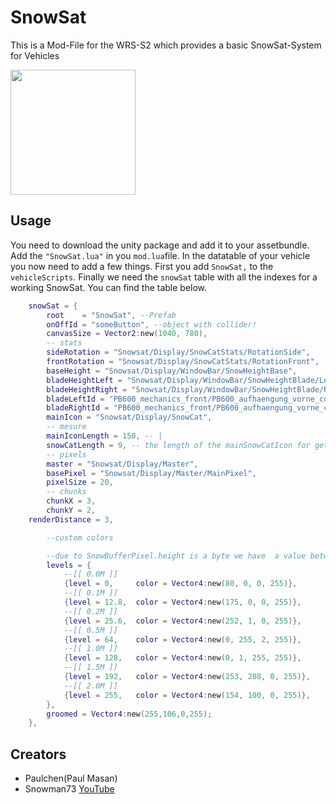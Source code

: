 # SnowSat

This is a Mod-File for the WRS-S2 which provides a basic SnowSat-System for Vehicles

<img src="https://github.com/Raining-Cloud/WinterResortSimulator/blob/main/CommunityProjects/SnowSat/snow_sat.png" height="200">

## Usage
You need to download the unity package and add it to your assetbundle. Add the `"SnowSat.lua"` in you `mod.lua`file.
In the datatable of your vehicle you now need to add a few things. First you add `SnowSat,` to the `vehicleScripts`.
Finally we need the `snowSat` table with all the indexes for a working SnowSat. You can find the table below.

```lua
    snowSat = {
        root    = "SnowSat", --Prefab
        onOffId = "someButton", --object with collider!
        canvasSize = Vector2:new(1040, 780),
        -- stats
        sideRotation = "Snowsat/Display/SnowCatStats/RotationSide",
        frontRotation = "Snowsat/Display/SnowCatStats/RotationFront",
        baseHeight = "Snowsat/Display/WindowBar/SnowHeightBase",
        bladeHeightLeft = "Snowsat/Display/WindowBar/SnowHeightBlade/Left",
        bladeHeightRight = "Snowsat/Display/WindowBar/SnowHeightBlade/Right",
        bladeLeftId = "PB600_mechanics_front/PB600_aufhaengung_vorne_col/PB600_aufhaengung_front_gier/PB600_aufhaengung_front_nick/PB600_aufhaengung_front_roll/PB600_aufhaengung_front_col/PB600_SchildAttacher/Schild/Left",
        bladeRightId = "PB600_mechanics_front/PB600_aufhaengung_vorne_col/PB600_aufhaengung_front_gier/PB600_aufhaengung_front_nick/PB600_aufhaengung_front_roll/PB600_aufhaengung_front_col/PB600_SchildAttacher/Schild/Right",
        mainIcon = "Snowsat/Display/SnowCat",
        -- mesure
        mainIconLength = 150, -- |
        snowCatLength = 9, -- the length of the mainSnowCatIcon for getting the pixel coords in 3d space
        -- pixels
        master = "Snowsat/Display/Master",
        basePixel = "Snowsat/Display/Master/MainPixel",
        pixelSize = 20,
        -- chunks
        chunkX = 3,
        chunkY = 2,
	renderDistance = 3,

        --custom colors

		--due to SnowBufferPixel.height is a byte we have  a value between 0 and 255. So 1m == 128 (0.1m == 12,8)
        levels = {
            --[[ 0.0M ]]
            {level = 0,     color = Vector4:new(80, 0, 0, 255)},
            --[[ 0.1M ]]
            {level = 12.8,  color = Vector4:new(175, 0, 0, 255)},
            --[[ 0.2M ]]
            {level = 25.6,  color = Vector4:new(252, 1, 0, 255)},
            --[[ 0.5M ]]
            {level = 64,    color = Vector4:new(0, 255, 2, 255)},
            --[[ 1.0M ]]
            {level = 128,   color = Vector4:new(0, 1, 255, 255)},
            --[[ 1.5M ]]
            {level = 192,   color = Vector4:new(253, 208, 0, 255)},
            --[[ 2.0M ]]
            {level = 255,   color = Vector4:new(154, 100, 0, 255)},
        },
        groomed = Vector4:new(255,106,0,255);
    },
```

## Creators

- Paulchen(Paul Masan)
- Snowman73 [YouTube](https://www.youtube.com/channel/UCBjP9Jj0tvrrLM_dkWwsUNw)

